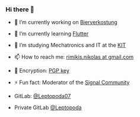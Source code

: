 ### Hi there 👋

<!--
**Leptopoda/Leptopoda** is a ✨ _special_ ✨ repository because its `README.md` (this file) appears on your GitHub profile.

Here are some ideas to get you started:

- 🔭 I’m currently working on ...
- 🌱 I’m currently learning ...
- 👯 I’m looking to collaborate on ...
- 🤔 I’m looking for help with ...
- 💬 Ask me about ...
- 📫 How to reach me: ...
- 😄 Pronouns: ...
- ⚡ Fun fact: ...
-->

- 🔭 I’m currently working on [Bierverkostung](https://gitlab.rimikis.de/Leptopoda/bierverkostung)
- 🌱 I’m currently learning [Flutter](flutter.dev)
- 🏫 I’m studying Mechatronics and IT at the [KIT](https://www.kit.edu) 
- 📫 How to reach me: [rimikis.nikolas at gmail.com](mailto:rimikis.nikolas+development.github@gmail.com)
- 🔐 Encryption: [PGP key](https://www.rimikis.de/nikolas/OpenPGP.txt)
- ⚡ Fun fact: Moderator of the [Signal Community](https://community.signalusers.org)

- GitLab: [@Leptopoda07](https://gitlab.com/Leptopoda07/)
- Private GitLab [@Leptopoda](https://gitlab.rimikis.de/Leptopoda/)
